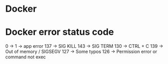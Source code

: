 # Docker

# Docker error status code

0 ->
1 -> app error
137 -> SIG KILL
143 -> SIG TERM
130 -> CTRL + C
139 -> Out of memory / SIGSEGV
127 -> Some typos
126 -> Permission error or command not exec
